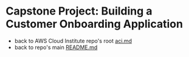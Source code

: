 # Capstone Project: Building a Customer Onboarding Application

* back to AWS Cloud Institute repo's root [aci.md](../aci.md)
* back to repo's main [README.md](../../../README.md)
